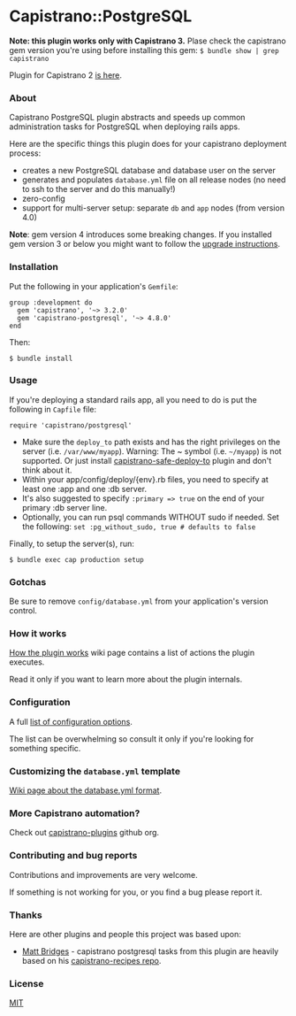 # Capistrano::PostgreSQL

**Note: this plugin works only with Capistrano 3.** Plase check the capistrano
gem version you're using before installing this gem:
`$ bundle show | grep capistrano`

Plugin for Capistrano 2 [is here](https://github.com/bruno-/capistrano2-postgresql).

### About

Capistrano PostgreSQL plugin abstracts and speeds up common administration
tasks for PostgreSQL when deploying rails apps.

Here are the specific things this plugin does for your capistrano deployment
process:

* creates a new PostgreSQL database and database user on the server
* generates and populates `database.yml` file on all release nodes
  (no need to ssh to the server and do this manually!)
* zero-config
* support for multi-server setup: separate `db` and `app` nodes (from version 4.0)

**Note**: gem version 4 introduces some breaking changes. If you installed gem
version 3 or below you might want to follow the
[upgrade instructions](https://github.com/capistrano-plugins/capistrano-postgresql/wiki/Upgrade-instructions-for-gem-version-4.0).

### Installation

Put the following in your application's `Gemfile`:

    group :development do
      gem 'capistrano', '~> 3.2.0'
      gem 'capistrano-postgresql', '~> 4.8.0'
    end

Then:

    $ bundle install

### Usage

If you're deploying a standard rails app, all you need to do is put
the following in `Capfile` file:

    require 'capistrano/postgresql'

* Make sure the `deploy_to` path exists and has the right privileges on the
server (i.e. `/var/www/myapp`). Warning: The ~ symbol (i.e. `~/myapp`) is not supported. Or just install
[capistrano-safe-deploy-to](https://github.com/capistrano-plugins/capistrano-safe-deploy-to)
plugin and don't think about it.
* Within your app/config/deploy/{env}.rb files, you need to specify at least one :app and one :db server. 
* It's also suggested to specify `:primary => true` on the end of your primary :db server line.
* Optionally, you can run psql commands WITHOUT sudo if needed. Set the following: `set :pg_without_sudo, true # defaults to false`

Finally, to setup the server(s), run:

    $ bundle exec cap production setup

### Gotchas

Be sure to remove `config/database.yml` from your application's version control.

### How it works

[How the plugin works](https://github.com/capistrano-plugins/capistrano-postgresql/wiki/How-it-works)
wiki page contains a list of actions the plugin executes.

Read it only if you want to learn more about the plugin internals.

### Configuration

A full
[list of configuration options](https://github.com/capistrano-plugins/capistrano-postgresql/wiki/Configuration-options).

The list can be overwhelming so consult it only if you're looking for something
specific.

### Customizing the `database.yml` template

[Wiki page about the database.yml format](https://github.com/capistrano-plugins/capistrano-postgresql/wiki/Customizing-the-database.yml-template).

### More Capistrano automation?

Check out [capistrano-plugins](https://github.com/capistrano-plugins) github org.

### Contributing and bug reports

Contributions and improvements are very welcome.

If something is not working for you, or you find a bug please report it.

### Thanks

Here are other plugins and people this project was based upon:

* [Matt Bridges](https://github.com/mattdbridges) - capistrano postgresql tasks
from this plugin are heavily based on his
[capistrano-recipes repo](https://github.com/mattdbridges/capistrano-recipes).

### License

[MIT](LICENSE.md)
